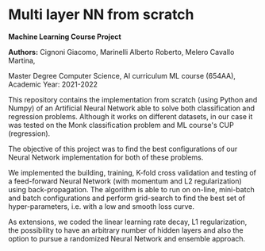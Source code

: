 Multi layer NN from scratch
===============

**Machine Learning Course Project**

**Authors:**
Cignoni Giacomo, 
Marinelli Alberto Roberto, 
Melero Cavallo Martina,

 Master Degree Computer Science, AI curriculum ML course (654AA),
 Academic Year: 2021-2022

 

 This repository contains the implementation from scratch (using Python and Numpy) of an Artificial Neural Network able
 to solve both classification and regression problems. Although it
 works on different datasets, in our case it was tested on the Monk
 classification problem and ML course's CUP (regression).

The objective of this project was to
 find the best configurations of our Neural Network implementation for both of these
 problems.

 We implemented the building, training, K-fold cross
 validation and testing of a feed-forward Neural Network (with momentum
 and L2 regularization) using back-propagation. 
The algorithm is able
 to run on on-line, mini-batch and batch configurations and perform
 grid-search to find the best set of hyper-parameters, i.e. with a low
 and smooth loss curve.

 As extensions, we coded the linear learning
 rate decay, L1 regularization, the possibility to have an arbitrary
 number of hidden layers and also the option to pursue a randomized
 Neural Network and ensemble approach.
